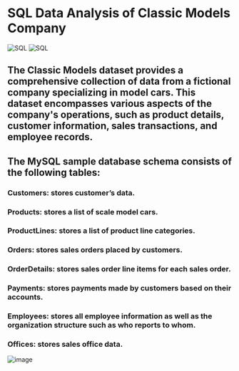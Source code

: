 # SQL Data Analysis of Classic Models Company

![SQL](https://img.shields.io/badge/Language-%20SQL-yellow/Workbench)
![SQL](https://img.shields.io/badge/Workbench-%20MySQL-green)

## The Classic Models dataset provides a comprehensive collection of data from a fictional company specializing in model cars. This dataset encompasses various aspects of the company's operations, such as product details, customer information, sales transactions, and employee records. 

## The MySQL sample database schema consists of the following tables: 
### Customers: stores customer’s data.
### Products: stores a list of scale model cars. 
### ProductLines: stores a list of product line categories.
### Orders: stores sales orders placed by customers.
### OrderDetails: stores sales order line items for each sales order.
### Payments: stores payments made by customers based on their accounts.
### Employees: stores all employee information as well as the organization structure such as who reports to whom.
### Offices: stores sales office data.
![image](https://github.com/SPARTANX21/SQL-Project-Data-Analysis-Classic-Models/assets/76092587/5c781844-e88f-4d2d-afb8-a9f61a5a5383)
